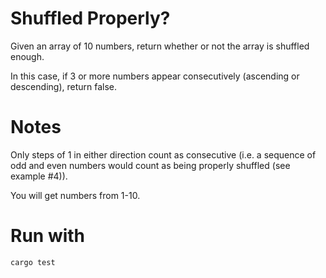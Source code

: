 # Shuffled Properly?

Given an array of 10 numbers, return whether or not the array is shuffled enough.

In this case, if 3 or more numbers appear consecutively (ascending or descending), return false.

# Notes
Only steps of 1 in either direction count as consecutive (i.e. a sequence of odd and even numbers would count as being properly shuffled (see example #4)).

You will get numbers from 1-10.

# Run with
`cargo test`
